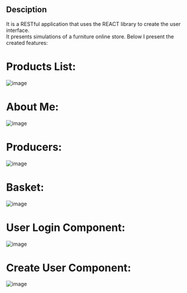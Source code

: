 ## Desciption

It is a RESTful application that uses the REACT library to create the user interface.\
It presents simulations of a furniture online store. Below I present the created features:

# Products List:

![image](https://user-images.githubusercontent.com/77283701/215366020-98122fcb-6fe1-44ac-b5e5-63ad3f7ca12e.png)

# About Me:

![image](https://user-images.githubusercontent.com/77283701/215366211-cbae2f72-161e-4db8-aad8-708310303c6f.png)

# Producers:

![image](https://user-images.githubusercontent.com/77283701/215366267-bc48db5c-a9bc-4f0c-b904-c4f1d6cb722d.png)

# Basket:

![image](https://user-images.githubusercontent.com/77283701/215366321-a115aa77-aa1f-4618-a2a8-a50701d470b9.png)

# User Login Component:

![image](https://user-images.githubusercontent.com/77283701/215366402-33a0008c-2291-4868-8497-fc215dd1acf0.png)

# Create User Component:

![image](https://user-images.githubusercontent.com/77283701/215366433-6ea60b3f-4c48-4c66-be6c-13744a57c032.png)

